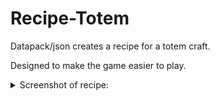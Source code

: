 # Recipe-Totem

Datapack/json creates a recipe for a totem craft.

Designed to make the game easier to play.

<details>
  <summary>Screenshot of recipe: </summary>

  **
  https://imgur.com/SomRPT6
  **
  
</details>
